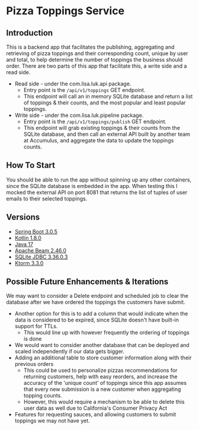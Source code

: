# Pizza Toppings Service

## Introduction

This is a backend app that facilitates the publishing, aggregating and retrieving of pizza toppings and their corresponding
count, unique by user and total, to help determine the number of toppings the business should order. 
There are two parts of this app that facilitate this, a write side and a read side. 

* Read side - under the com.lisa.luk.api package.
   * Entry point is the `/api/v1/toppings` GET endpoint.
   * This endpoint will call an in memory SQLite database and return a list of toppings & their counts, and the most popular and least popular toppings.
* Write side - under the com.lisa.luk.pipeline package.
   * Entry point is the `/api/v1/toppings/publish` GET endpoint.
   * This endpoint will grab existing toppings & their counts from the SQLite database, and then call an external API built by 
another team at Accumulus, and aggregate the data to update the toppings counts.

## How To Start

You should be able to run the app without spinning up any other containers, since the SQLite database is embedded in the app.
When testing this I mocked the external API on port 8081 that returns the list of tuples of user emails to their selected toppings.

## Versions
* [Spring Boot 3.0.5](https://www.baeldung.com/spring-boot-3-spring-6-new)
* [Kotlin 1.8.0](https://kotlinlang.org/docs/whatsnew18.html)
* [Java 17](https://www.oracle.com/java/technologies/javase/17-relnote-issues.html)
* [Apache Beam 2.46.0](https://beam.apache.org/get-started/beam-overview/)
* [SQLite JDBC 3.36.0.3](https://sqlite.org/index.html)
* [Ktorm 3.3.0](https://github.com/kotlin-orm/ktorm)

## Possible Future Enhancements & Iterations
We may want to consider a Delete endpoint and scheduled job to clear the database after we have ordered the toppings the customers have submit.
* Another option for this is to add a column that would indicate when the data is considered to be expired, since SQLite doesn't have built-in support for TTLs.
    * This would line up with however frequently the ordering of toppings is done
* We would want to consider another database that can be deployed and scaled independently if our data gets bigger.
* Adding an additional table to store customer information along with their previous orders
   * This could be used to personalize pizzas recommendations for returning customers, help with easy reorders, and increase 
the accuracy of the 'unique count' of toppings since this app assumes that every new submission is a new customer when aggregating topping counts.
   * However, this would require a mechanism to be able to delete this user data as well due to California's Consumer Privacy Act
* Features for requesting sauces, and allowing customers to submit toppings we may not have yet.